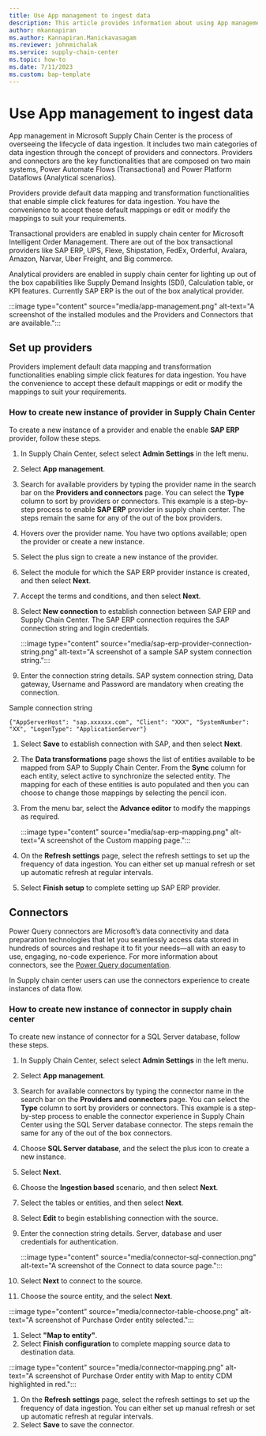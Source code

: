 ```yaml
---
title: Use App management to ingest data
description: This article provides information about using App management to ingest data with providers and connectors
author: mkannapiran
ms.author: Kannapiran.Manickavasagam
ms.reviewer: johnmichalak
ms.service: supply-chain-center
ms.topic: how-to
ms.date: 7/11/2023
ms.custom: bap-template
---
```


# Use App management to ingest data

App management in Microsoft Supply Chain Center is the process of overseeing the lifecycle of data ingestion. It includes two main categories of data ingestion through the concept of providers and connectors. Providers and connectors are the key functionalities that are composed on two main systems, Power Automate Flows (Transactional) and Power Platform Dataflows (Analytical scenarios). 

Providers provide default data mapping and transformation functionalities that enable simple click features for data ingestion. You have the convenience to accept these default mappings or edit or modify the mappings to suit your requirements.

Transactional providers are enabled in supply chain center for Microsoft Intelligent Order Management. There are out of the box transactional providers like SAP ERP, UPS, Flexe, Shipstation, FedEx, Orderful, Avalara, Amazon, Narvar, Uber Freight, and Big commerce. 

Analytical providers are enabled in supply chain center for lighting up out of the box capabilities like Supply Demand Insights (SDI), Calculation table, or KPI features. Currently SAP ERP is the out of the box analytical provider.

:::image type="content" source="media/app-management.png" alt-text="A screenshot of the installed modules and the Providers and Connectors that are available."::: 

## Set up providers

Providers implement default data mapping and transformation functionalities enabling simple click features for data ingestion. You have the convenience to accept these default mappings or edit or modify the mappings to suit your requirements. 

### How to create new instance of provider in Supply Chain Center

To create a new instance of a provider and enable the enable **SAP ERP** provider, follow these steps.

1. In Supply Chain Center, select select **Admin Settings** in the left menu.
1. Select **App management**.
1. Search for available providers by typing the provider name in the search bar on the **Providers and connectors** page. You can select the **Type** column to sort by providers or connectors. This example is a step-by-step process to enable **SAP ERP** provider in supply chain center. The steps remain the same for any of the out of the box providers.
1. Hovers over the provider name. You have two options available; open the provider or create a new instance. 
1. Select the plus sign to create a new instance of the provider. 
1. Select the module for which the SAP ERP provider instance is created, and then select **Next**.
1. Accept the terms and conditions, and then select **Next**.
1. Select **New connection** to establish connection between SAP ERP and Supply Chain Center. The SAP ERP connection requires the SAP connection string and login credentials. 

   :::image type="content" source="media/sap-erp-provider-connection-string.png" alt-text="A screenshot of a sample SAP system connection string.":::

 1. Enter the connection string details. SAP system connection string, Data gateway, Username and Password are mandatory when creating the connection. 

   Sample connection string

   ``` text
   {"AppServerHost": "sap.xxxxxx.com", "Client": "XXX", "SystemNumber": "XX", "LogonType": "ApplicationServer"}
   ```
1. Select **Save** to establish connection with SAP, and then select **Next**.
1. The **Data transformations** page shows the list of entities available to be mapped from SAP to Supply Chain Center. From the **Sync** column for each entity, select active to synchronize the selected entity. The mapping for each of these entities is auto populated and then you can choose to change those mappings by selecting the pencil icon.
1. From the menu bar, select the **Advance editor** to modify the mappings as required.

   :::image type="content" source="media/sap-erp-mapping.png" alt-text="A screenshot of the Custom mapping page.":::

1. On the **Refresh settings** page, select the refresh settings to set up the frequency of data ingestion. You can either set up manual refresh or set up automatic refresh at regular intervals. 
1. Select **Finish setup** to complete setting up SAP ERP provider.

## Connectors

Power Query connectors are Microsoft’s data connectivity and data preparation technologies that let you seamlessly access data stored in hundreds of sources and reshape it to fit your needs—all with an easy to use, engaging, no-code experience. For more information about connectors, see the [Power Query documentation](/power-query/).

In Supply chain center users can use the connectors experience to create instances of data flow. 

### How to create new instance of connector in supply chain center

To create new instance of connector for a SQL Server database, follow these steps.

1. In Supply Chain Center, select select **Admin Settings** in the left menu.
1. Select **App management**.
1. Search for available connectors by typing the connector name in the search bar on the **Providers and connectors** page. You can select the **Type** column to sort by providers or connectors. This example is a step-by-step process to enable the connector experience in Supply Chain Center using the SQL Server database connector. The steps remain the same for any of the out of the box connectors.
1. Choose **SQL Server database**, and the select the plus icon to create a new instance.
1. Select **Next**.
1. Choose the **Ingestion based** scenario, and then select **Next**. 
1. Select the tables or entities, and then select **Next**.
1. Select **Edit** to begin establishing connection with the source.
1. Enter the connection string details. Server, database and user credentials for authentication.

   :::image type="content" source="media/connector-sql-connection.png" alt-text="A screenshot of the Connect to data source page.":::

1. Select **Next** to connect to the source.
1. Choose the source entity, and the select **Next**.

:::image type="content" source="media/connector-table-choose.png" alt-text="A screenshot of Purchase Order entity selected.":::

1. Select **"Map to entity"**.
1. Select **Finish configuration** to complete mapping source data to destination data.

:::image type="content" source="media/connector-mapping.png" alt-text="A screenshot of Purchase Order entity with Map to entity CDM highlighted in red.":::

1. On the **Refresh settings** page, select the refresh settings to set up the frequency of data ingestion. You can either set up manual refresh or set up automatic refresh at regular intervals. 
1. Select **Save** to save the connector.
